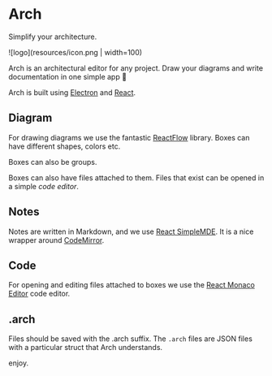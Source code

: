 # Arch

Simplify your architecture.

![logo](resources/icon.png | width=100)

Arch is an architectural editor for any project. Draw your diagrams and write documentation in one simple app :tada: 

Arch is built using [Electron](https://www.electronjs.org/) and [React](https://react.dev/).

## Diagram

For drawing diagrams we use the fantastic [ReactFlow](https://reactflow.dev/) library. Boxes can have different shapes, colors etc.

Boxes can also be groups.

Boxes can also have files attached to them. Files that exist can be opened in a simple *code editor*.

## Notes

Notes are written in Markdown, and we use [React SimpleMDE](https://github.com/RIP21/react-simplemde-editor). It is a nice wrapper around [CodeMirror](https://codemirror.net/).

## Code

For opening and editing files attached to boxes we use the [React Monaco Editor](https://github.com/react-monaco-editor/react-monaco-editor) code editor.

## .arch

Files should be saved with the .arch suffix. The `.arch` files are JSON files with a particular struct that Arch understands.

enjoy.
